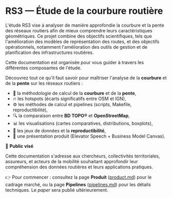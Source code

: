 # RS3 — Étude de la courbure routière

L'étude RS3 vise à analyser de manière approfondie la courbure et la pente des réseaux routiers afin de mieux comprendre leurs caractéristiques géométriques. Ce projet combine des objectifs scientifiques, tels que l'amélioration des modèles de représentation des routes, et des objectifs opérationnels, notamment l'amélioration des outils de gestion et de planification des infrastructures routières.

Cette documentation est organisée pour vous guider à travers les différentes composantes de l'étude.

Découvrez tout ce qu'il faut savoir pour maîtriser l'analyse de la **courbure** et de la **pente** sur les réseaux routiers :

- 📐 la méthodologie de calcul de la **courbure** et de la **pente**,
- 🔥 les hotspots (écarts significatifs entre OSM et IGN),
- ⚙️ les méthodes de calcul et pipelines (scripts, Makefile, reproductibilité),
- 🔍 la comparaison entre **BD TOPO®** et **OpenStreetMap**,
- 📊 les visualisations (cartes comparatives, distributions, boxplots),
- 📂 les jeux de données et la **reproductibilité**,
- 💼 une présentation produit (Elevator Speech + Business Model Canvas).

🔧 **Public visé**

Cette documentation s'adresse aux chercheurs, collectivités territoriales, assureurs, et acteurs de la mobilité souhaitant approfondir leur compréhension des données routières et leurs applications pratiques.

👉 Pour commencer : consultez la page **Produit** ([product.md](product.md)) pour le cadrage marché, ou la page **Pipelines** ([pipelines.md](pipelines.md)) pour les détails techniques. Le *paper* sera publié ultérieurement.
